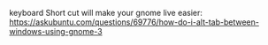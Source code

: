 
keyboard Short cut will make your gnome live easier:
https://askubuntu.com/questions/69776/how-do-i-alt-tab-between-windows-using-gnome-3
